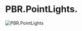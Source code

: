 ﻿# PBR.PointLights.
![PBR.PointLights](https://github.com/bitzhuwei/CSharpGL/blob/master/Demos/PBR.PointLights/PBR.PointLights.png?raw=true)